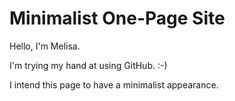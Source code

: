 # Minimalist One-Page Site
Hello, I'm Melisa.

I'm trying my hand at using GitHub. :-)

I intend this page to have a minimalist appearance.
